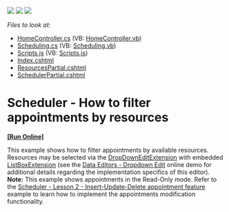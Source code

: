 <!-- default badges list -->
![](https://img.shields.io/endpoint?url=https://codecentral.devexpress.com/api/v1/VersionRange/128553590/14.1.3%2B)
[![](https://img.shields.io/badge/Open_in_DevExpress_Support_Center-FF7200?style=flat-square&logo=DevExpress&logoColor=white)](https://supportcenter.devexpress.com/ticket/details/E4496)
[![](https://img.shields.io/badge/📖_How_to_use_DevExpress_Examples-e9f6fc?style=flat-square)](https://docs.devexpress.com/GeneralInformation/403183)
<!-- default badges end -->
<!-- default file list -->
*Files to look at*:

* [HomeController.cs](./CS/DevExpressMvcApplication1/Controllers/HomeController.cs) (VB: [HomeController.vb](./VB/DevExpressMvcApplication1/Controllers/HomeController.vb))
* [Scheduling.cs](./CS/DevExpressMvcApplication1/Models/Scheduling.cs) (VB: [Scheduling.vb](./VB/DevExpressMvcApplication1/Models/Scheduling.vb))
* [Scripts.js](./CS/DevExpressMvcApplication1/Scripts/Scripts.js) (VB: [Scripts.js](./VB/DevExpressMvcApplication1/Scripts/Scripts.js))
* [Index.cshtml](./CS/DevExpressMvcApplication1/Views/Home/Index.cshtml)
* [ResourcesPartial.cshtml](./CS/DevExpressMvcApplication1/Views/Home/ResourcesPartial.cshtml)
* [SchedulerPartial.cshtml](./CS/DevExpressMvcApplication1/Views/Home/SchedulerPartial.cshtml)
<!-- default file list end -->
# Scheduler - How to filter appointments by resources
<!-- run online -->
**[[Run Online]](https://codecentral.devexpress.com/e4496/)**
<!-- run online end -->


<p>This example shows how to filter appointments by available resources. Resources may be selected via the <a href="https://docs.devexpress.com/AspNetMvc/DevExpress.Web.Mvc.DropDownEditExtension?p=netframework"><u>DropDownEditExtension</u></a> with embedded <a href="https://docs.devexpress.com/AspNetMvc/DevExpress.Web.Mvc.ListBoxExtension?p=netframework"><u>ListBoxExtension</u></a> (see the <a href="http://demos.devexpress.com/MVC/Editors/DropDownEdit"><u>Data Editors - Dropdown Edit</u></a> online demo for additional details regarding the implementation specifics of this editor).<br />
<strong>Note:</strong> This example shows appointments in the Read-Only mode. Refer to the <a href="https://www.devexpress.com/Support/Center/p/E3984">Scheduler - Lesson 2 - Insert-Update-Delete appointment feature</a> example to learn how to implement the appointments modification functionality.</p>

<br/>


